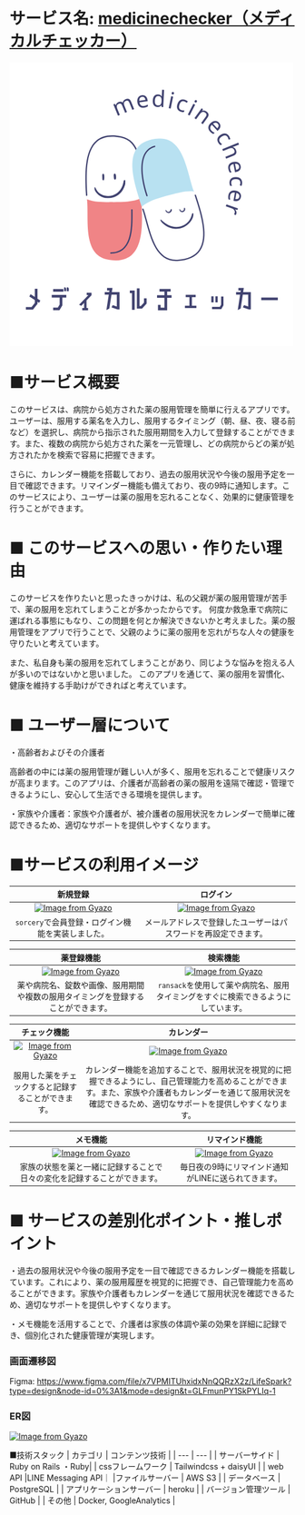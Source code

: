 # サービス名: [medicinechecker（メディカルチェッカー）](https://medicine-checker.com/)
[![alt text](app/assets/images/mdc.png)](https://medicine-checker.com/)

# ■サービス概要

このサービスは、病院から処方された薬の服用管理を簡単に行えるアプリです。ユーザーは、服用する薬名を入力し、服用するタイミング（朝、昼、夜、寝る前など）を選択し、病院から指示された服用期間を入力して登録することができます。また、複数の病院から処方された薬を一元管理し、どの病院からどの薬が処方されたかを検索で容易に把握できます。

さらに、カレンダー機能を搭載しており、過去の服用状況や今後の服用予定を一目で確認できます。リマインダー機能も備えており、夜の9時に通知します。このサービスにより、ユーザーは薬の服用を忘れることなく、効果的に健康管理を行うことができます。

# ■ このサービスへの思い・作りたい理由
このサービスを作りたいと思ったきっかけは、私の父親が薬の服用管理が苦手で、薬の服用を忘れてしまうことが多かったからです。
何度か救急車で病院に運ばれる事態にもなり、この問題を何とか解決できないかと考えました。薬の服用管理をアプリで行うことで、父親のように薬の服用を忘れがちな人々の健康を守りたいと考えています。

また、私自身も薬の服用を忘れてしまうことがあり、同じような悩みを抱える人が多いのではないかと思いました。
このアプリを通じて、薬の服用を習慣化、健康を維持する手助けができればと考えています。

# ■ ユーザー層について

・高齢者およびその介護者

高齢者の中には薬の服用管理が難しい人が多く、服用を忘れることで健康リスクが高まります。このアプリは、介護者が高齢者の薬の服用を遠隔で確認・管理できるようにし、安心して生活できる環境を提供します。

・家族や介護者：家族や介護者が、被介護者の服用状況をカレンダーで簡単に確認できるため、適切なサポートを提供しやすくなります。


# ■サービスの利用イメージ
|新規登録| ログイン|
|:-:|:-:|
|[![Image from Gyazo](https://i.gyazo.com/6d4bdb77b0b3fe339b32161c9405b13d.jpg)](https://gyazo.com/6d4bdb77b0b3fe339b32161c9405b13d)|[![Image from Gyazo](https://i.gyazo.com/e96c5a3edbc3e0fef4519839deee39eb.jpg)](https://gyazo.com/e96c5a3edbc3e0fef4519839deee39eb)|
|`sorcery`で会員登録・ログイン機能を実装しました。|メールアドレスで登録したユーザーはパスワードを再設定できます。|

|薬登録機能|検索機能|
|:-:|:-:|
|[![Image from Gyazo](https://i.gyazo.com/c01afc12aefa5270857989065226e079.gif)](https://gyazo.com/c01afc12aefa5270857989065226e079)|[![Image from Gyazo](https://i.gyazo.com/152b074102348d74b9d4d540e36b1da5.gif)](https://gyazo.com/152b074102348d74b9d4d540e36b1da5)|
|薬や病院名、錠数や画像、服用期間や複数の服用タイミングを登録することができます。|`ransack`を使用して薬や病院名、服用タイミングをすぐに検索できるようにしています。|

|チェック機能|カレンダー|
|:-:|:-:|
|[![Image from Gyazo](https://i.gyazo.com/386c7a613a096a62ecf1760f5b29b17f.gif)](https://gyazo.com/386c7a613a096a62ecf1760f5b29b17f)|[![Image from Gyazo](https://i.gyazo.com/b2a8f25fdc5b07123fa9052fc4363890.jpg)](https://gyazo.com/b2a8f25fdc5b07123fa9052fc4363890)|
|服用した薬をチェックすると記録することができます。|カレンダー機能を追加することで、服用状況を視覚的に把握できるようにし、自己管理能力を高めることができます。また、家族や介護者もカレンダーを通じて服用状況を確認できるため、適切なサポートを提供しやすくなります。|

|メモ機能|リマインド機能|
|:-:|:-:|
|[![Image from Gyazo](https://i.gyazo.com/414f38056a91695c5f8bfb44f57508ef.gif)](https://gyazo.com/414f38056a91695c5f8bfb44f57508ef)|[![Image from Gyazo](https://i.gyazo.com/87e2af56a7a9b5168b525b91629c91c0.jpg)](https://gyazo.com/87e2af56a7a9b5168b525b91629c91c0)|
|家族の状態を薬と一緒に記録することで日々の変化を記録することができます。|毎日夜の9時にリマインド通知がLINEに送られてきます。|



# ■ サービスの差別化ポイント・推しポイント
・過去の服用状況や今後の服用予定を一目で確認できるカレンダー機能を搭載しています。これにより、薬の服用履歴を視覚的に把握でき、自己管理能力を高めることができます。家族や介護者もカレンダーを通じて服用状況を確認できるため、適切なサポートを提供しやすくなります。

・メモ機能を活用することで、介護者は家族の体調や薬の効果を詳細に記録でき、個別化された健康管理が実現します。

### 画面遷移図
Figma: https://www.figma.com/file/x7VPMITUhxidxNnQQRzX2z/LifeSpark?type=design&node-id=0%3A1&mode=design&t=GLFmunPY1SkPYLIq-1

### ER図
[![Image from Gyazo](https://i.gyazo.com/c49d5464e528b378d63c49f042aa3d46.jpg)](https://gyazo.com/c49d5464e528b378d63c49f042aa3d46)

■技術スタック
| カテゴリ | コンテンツ技術 |
| --- | --- |
| サーバーサイド | Ruby on Rails ・Ruby|
| cssフレームワーク | Tailwindcss + daisyUI |
| web API |LINE Messaging API｜
|ファイルサーバー | AWS S3 |
| データベース | PostgreSQL |
| アプリケーションサーバー | heroku |
| バージョン管理ツール | GitHub |
| その他 | Docker, GoogleAnalytics |

